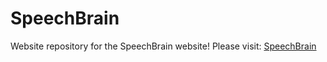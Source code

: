 # SpeechBrain

Website repository for the SpeechBrain website! Please visit: [SpeechBrain](https://speechbrain.github.io)
